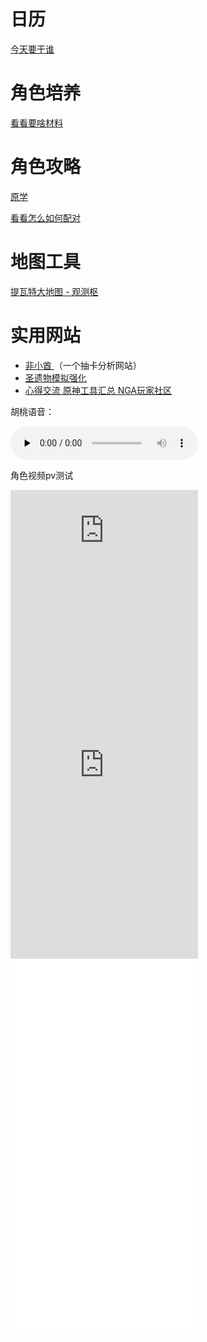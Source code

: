 # 日历

[今天要干谁](https://bbs.mihoyo.com/ys/obc/channel/map/193?bbs_presentation_style=no_header)

# 角色培养

[看看要啥材料](https://bbs.mihoyo.com/ys/obc/channel/map/189/25?bbs_presentation_style=no_header)

# 角色攻略

[原学](https://m.bbs.mihoyo.com/ys?channel=appstore/#/article/21963818)

[看看怎么如何配对](https://bbs.mihoyo.com/ys/strategy/channel/map/133/134?bbs_presentation_style=no_header)

# 地图工具

[提瓦特大地图 - 观测枢](https://webstatic.mihoyo.com/ys/app/interactive-map/index.html?bbs_presentation_style=no_header&lang=zh-cn&_markerFps=24#/map/2?shown_types=43)

# 实用网站

- [非小酋 ](https://feixiaoqiu.com/)（一个抽卡分析网站）
- [圣遗物模拟强化](https://genshin.noworklife.cn/#/artifact-box)
- [心得交流 原神工具汇总 NGA玩家社区](https://nga.178.com/read.php?tid=24362520&rand=718)







胡桃语音：

<audio id="audio" controls="" preload="none">
      <source id="mp3" src="https://uploadstatic.mihoyo.com/ys-obc/2021/03/14/4359827/a61b1455b451e2a745d3aff31a542eab_288767623554272974.mp3">
</audio>


角色视频pv测试	





<iframe src="https://uploadstatic.mihoyo.com/ys-obc/2022/02/16/4359827/543b80c75be56e9969dec743ce378975_2473323176946763421.mp4" scrolling="no" border="0" frameborder="no" framespacing="0" allowfullscreen="true" height="au"> </iframe>







<iframe src="https://uploadstatic.mihoyo.com/ys-obc/2022/02/16/4359827/543b80c75be56e9969dec743ce378975_2473323176946763421.mp4" scrolling="no" border="0" frameborder="no" framespacing="0" allowfullscreen="true" height="600px"> </iframe>


<iframe src="//player.bilibili.com/player.html?aid=424116376&bvid=BV1X341177zi&cid=510658317&page=1&high_quality=1&danmaku=0" scrolling="no" border="0" frameborder="no" framespacing="0" allowfullscreen="true" height="600px"> </iframe>

















